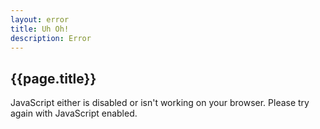 ```yaml
---
layout: error
title: Uh Oh!
description: Error
---
```


<h2>{{page.title}}</h2>

JavaScript either is disabled or isn't working on your browser. Please try again with JavaScript enabled.

